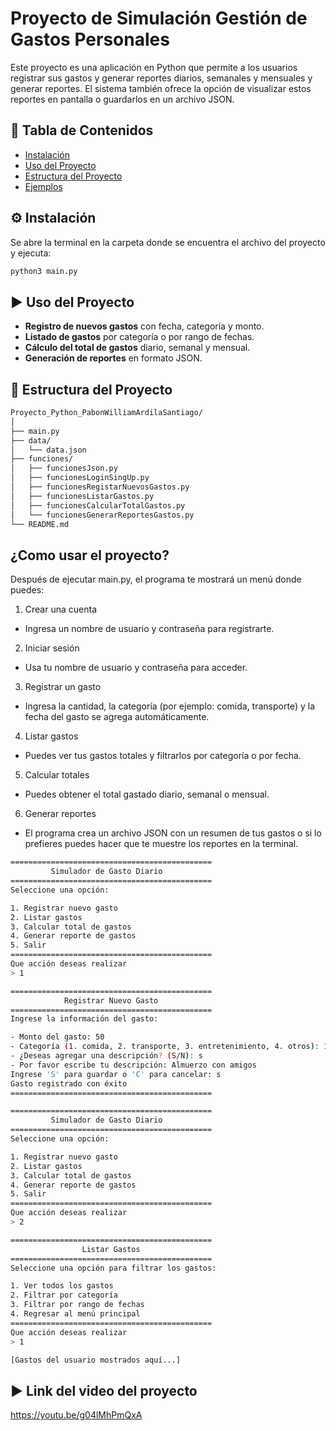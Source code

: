 #  Proyecto de Simulación Gestión de Gastos Personales

Este proyecto es una aplicación en Python que permite a los usuarios registrar sus gastos y generar reportes diarios, semanales y mensuales y generar reportes. El sistema también ofrece la opción de visualizar estos reportes en pantalla o guardarlos en un archivo JSON.

## 📑 Tabla de Contenidos

- [Instalación](#instalación)
- [Uso del Proyecto](#uso-del-proyecto)
- [Estructura del Proyecto](#estructura-del-proyecto)
- [Ejemplos](#ejemplos)

## ⚙️ Instalación

Se abre la terminal en la carpeta donde se encuentra el archivo del proyecto y ejecuta:

```bash
python3 main.py
```
## ▶️ Uso del Proyecto

- **Registro de nuevos gastos** con fecha, categoría y monto.
- **Listado de gastos** por categoría o por rango de fechas.
- **Cálculo del total de gastos** diario, semanal y mensual.
- **Generación de reportes** en formato JSON.


## 📂 Estructura del Proyecto
```bash
Proyecto_Python_PabonWilliamArdilaSantiago/
│
├── main.py                           
├── data/
│   └── data.json                      
├── funciones/
│   ├── funcionesJson.py              
│   ├── funcionesLoginSingUp.py       
│   ├── funcionesRegistarNuevosGastos.py 
│   ├── funcionesListarGastos.py     
│   ├── funcionesCalcularTotalGastos.py 
│   └── funcionesGenerarReportesGastos.py 
└── README.md                    
```
## ¿Como usar el proyecto?

Después de ejecutar main.py, el programa te mostrará un menú donde puedes:

1. Crear una cuenta

- Ingresa un nombre de usuario y contraseña para registrarte.

2. Iniciar sesión

- Usa tu nombre de usuario y contraseña para acceder.

3. Registrar un gasto

- Ingresa la cantidad, la categoría (por ejemplo: comida, transporte) y la fecha del gasto se agrega automáticamente.

4. Listar gastos

- Puedes ver tus gastos totales y filtrarlos por categoría o por fecha.

5. Calcular totales

- Puedes obtener el total gastado diario, semanal o mensual.

6. Generar reportes

- El programa crea un archivo JSON con un resumen de tus gastos o si lo prefieres puedes hacer que te muestre los reportes en la terminal.
```bash
=============================================
         Simulador de Gasto Diario           
=============================================
Seleccione una opción:

1. Registrar nuevo gasto
2. Listar gastos
3. Calcular total de gastos
4. Generar reporte de gastos
5. Salir
=============================================
Que acción deseas realizar 
> 1

=============================================
            Registrar Nuevo Gasto            
=============================================
Ingrese la información del gasto:

- Monto del gasto: 50
- Categoría (1. comida, 2. transporte, 3. entretenimiento, 4. otros): 1
- ¿Deseas agregar una descripción? (S/N): s
- Por favor escribe tu descripción: Almuerzo con amigos
Ingrese 'S' para guardar o 'C' para cancelar: s
Gasto registrado con éxito
=============================================

=============================================
         Simulador de Gasto Diario           
=============================================
Seleccione una opción:

1. Registrar nuevo gasto
2. Listar gastos
3. Calcular total de gastos
4. Generar reporte de gastos
5. Salir
=============================================
Que acción deseas realizar 
> 2

=============================================
                Listar Gastos                
=============================================
Seleccione una opción para filtrar los gastos:

1. Ver todos los gastos
2. Filtrar por categoría
3. Filtrar por rango de fechas
4. Regresar al menú principal
=============================================
Que acción deseas realizar 
> 1

[Gastos del usuario mostrados aquí...]
```

## ▶️ Link del video del proyecto
https://youtu.be/g04lMhPmQxA